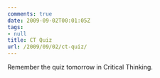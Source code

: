 ```yaml
---
comments: true
date: 2009-09-02T00:01:05Z
tags:
- null
title: CT Quiz
url: /2009/09/02/ct-quiz/
---
```


<p>Remember the quiz tomorrow in Critical Thinking.</p>
